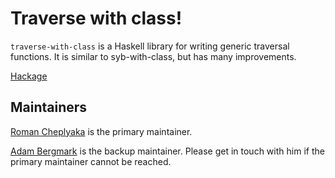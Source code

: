 # Traverse with class!

`traverse-with-class` is a Haskell library for writing generic traversal
functions. It is similar to syb-with-class, but has many improvements.

[Hackage](http://hackage.haskell.org/package/traverse-with-class)

Maintainers
-----------

[Roman Cheplyaka](https://github.com/feuerbach) is the primary maintainer.

[Adam Bergmark](https://github.com/bergmark) is the backup maintainer. Please
get in touch with him if the primary maintainer cannot be reached.
